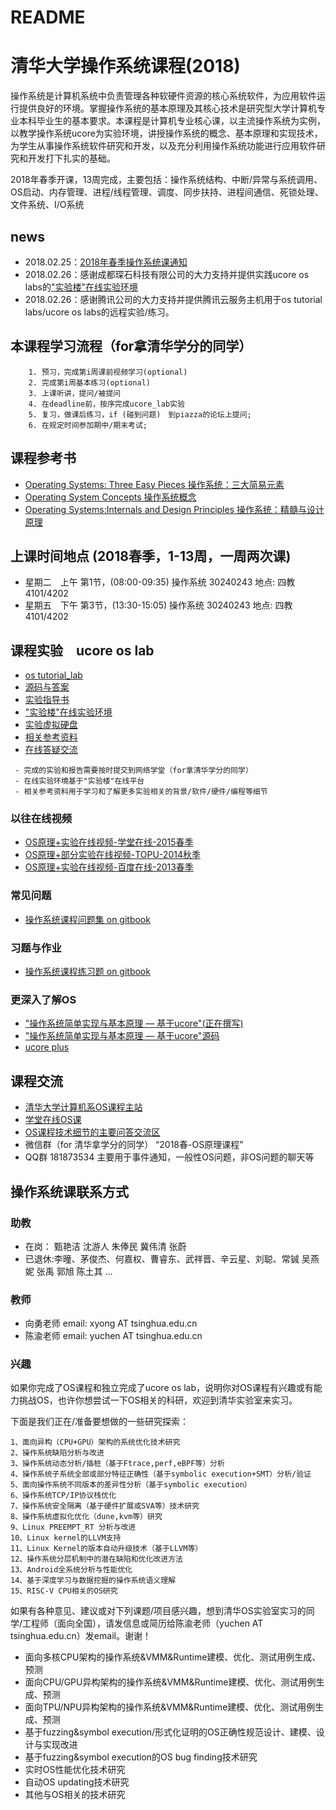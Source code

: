 # README

# 清华大学操作系统课程(2018)

操作系统是计算机系统中负责管理各种软硬件资源的核心系统软件，为应用软件运行提供良好的环境。掌握操作系统的基本原理及其核心技术是研究型大学计算机专业本科毕业生的基本要求。本课程是计算机专业核心课，以主流操作系统为实例，以教学操作系统ucore为实验环境，讲授操作系统的概念、基本原理和实现技术，为学生从事操作系统软件研究和开发，以及充分利用操作系统功能进行应用软件研究和开发打下扎实的基础。

2018年春季开课，13周完成，主要包括：操作系统结构、中断/异常与系统调用、OS启动、内存管理、进程/线程管理、调度、同步扶持、进程间通信、死锁处理、文件系统、I/O系统

## news
 - 2018.02.25：[2018年春季操作系统课通知](http://os.cs.tsinghua.edu.cn/oscourse/OS2018spring/log#A20180225-2018.2BZiVbY2TNT1x8.2B37fi.2F5fAIv.2BkBp35Q-)
 - 2018.02.26：感谢成都琛石科技有限公司的大力支持并提供实践ucore os labs的["实验楼"在线实验环境](http://www.shiyanlou.com/courses/221)
 - 2018.02.26：感谢腾讯公司的大力支持并提供腾讯云服务主机用于os tutorial labs/ucore os labs的远程实验/练习。
 
## 本课程学习流程（for拿清华学分的同学）
```
    1. 预习，完成第i周课前视频学习(optional)
    2. 完成第i周基本练习(optional)
    3. 上课听讲，提问/被提问
    4. 在deadline前，按序完成ucore_lab实验
    5. 复习，做课后练习，if (碰到问题)　到piazza的论坛上提问;
    6. 在规定时间参加期中/期末考试;
```
## 课程参考书
- [Operating Systems: Three Easy Pieces 操作系统：三大简易元素](http://www.ostep.org/)
- [Operating System Concepts 操作系统概念](http://item.jd.com/10553956.html)
- [Operating Systems:Internals and Design Principles 操作系统：精髓与设计原理](http://item.jd.com/10255221.html)

## 上课时间地点 (2018春季，1-13周，一周两次课)
 - 星期二　上午 第1节，(08:00-09:35)	操作系统 30240243 地点: 四教4101/4202
 - 星期五　下午 第3节，(13:30-15:05)	操作系统 30240243 地点: 四教4101/4202

## 课程实验　ucore os lab
 - [os tutorial_lab](https://github.com/chyyuu/os_tutorial_lab) 
 - [源码与答案](https://github.com/chyyuu/ucore_lab) 
 - [实验指导书](https://chyyuu.gitbooks.io/ucore_os_docs/content/)
 - ["实验楼"在线实验环境](http://www.shiyanlou.com/courses/221)
 - [实验虚拟硬盘](http://pan.baidu.com/s/11zjRK)
 - [相关参考资料](https://github.com/chyyuu/ucore_os_docs/blob/master/lab0/lab0_ref_ucore-resource.md)
 - [在线答疑交流](https://piazza.com/tsinghua.edu.cn/spring2015/30240243x/home)

```
 - 完成的实验和报告需要按时提交到网络学堂（for拿清华学分的同学）
 - 在线实验环境基于"实验楼"在线平台
 - 相关参考资料用于学习和了解更多实验相关的背景/软件/硬件/编程等细节
```

### 以往在线视频
 - [OS原理+实验在线视频-学堂在线-2015春季](https://www.xuetangx.com/courses/TsinghuaX/30240243X/2015_T1/about)
 - [OS原理+部分实验在线视频-TOPU-2014秋季](https://www.bilibili.com/video/av6538245/?from=search&seid=10826598184252826743)
 - [OS原理+实验在线视频-百度在线-2013春季](http://os.cs.tsinghua.edu.cn/oscourse/OS2013#head-71c446cb2a2d45dc888a928b8d0747fe28368524)

### 常见问题
 - [操作系统课程问题集 on gitbook](https://chyyuu.gitbooks.io/os_course_qa/content/)

### 习题与作业
 - [操作系统课程练习题 on gitbook](https://chyyuu.gitbooks.io/os_course_exercises/content/)
 
### 更深入了解OS
 - ["操作系统简单实现与基本原理 — 基于ucore"(正在撰写)](https://chyyuu.gitbooks.io/simple_os_book/content/)
 - ["操作系统简单实现与基本原理 — 基于ucore"源码](https://github.com/chyyuu/ucorebook_code)
 - [ucore plus](https://github.com/chyyuu/ucore_plus)

## 课程交流
- [清华大学计算机系OS课程主站](http://os.cs.tsinghua.edu.cn/oscourse/OS2018spring/)
- [学堂在线OS课](https://www.xuetangx.com/courses/course-v1:TsinghuaX+30240243X+sp/about)
- [OS课程技术细节的主要问答交流区](https://piazza.com/tsinghua.edu.cn/spring2015/30240243x/home)
- 微信群（for 清华拿学分的同学） “2018春-OS原理课程”
- QQ群 181873534 主要用于事件通知，一般性OS问题，非OS问题的聊天等


## 操作系统课联系方式

### 助教
- 在岗： 甄艳洁 沈游人 朱俸民 冀伟清 张蔚
- 已退休:李曈、茅俊杰、何嘉权、曹睿东、武祥晋、辛云星、刘聪、常铖 吴燕妮 张禹 郭旭 陈土其 ...

### 教师
- 向勇老师 email: xyong AT tsinghua.edu.cn
- 陈渝老师 email: yuchen AT tsinghua.edu.cn

### 兴趣
如果你完成了OS课程和独立完成了ucore os lab，说明你对OS课程有兴趣或有能力挑战OS，也许你想尝试一下OS相关的科研，欢迎到清华实验室来实习。

下面是我们正在/准备要想做的一些研究探索：

```
1、面向异构（CPU+GPU）架构的系统优化技术研究
2、操作系统缺陷分析与改进
3、操作系统动态分析/插桩（基于Ftrace,perf,eBPF等）分析
4、操作系统子系统全部或部分特征正确性（基于symbolic execution+SMT）分析/验证
5、面向操作系统不同版本的差异性分析（基于symbolic execution）
6、操作系统TCP/IP协议栈优化
7、操作系统安全隔离（基于硬件扩展或SVA等）技术研究
8、操作系统虚拟化优化（dune,kvm等）研究
9、Linux PREEMPT_RT 分析与改进
10、Linux kernel的LLVM支持
11、Linux Kernel的版本自动升级技术（基于LLVM等）
12、操作系统分层机制中的潜在缺陷和优化改进方法
13、Android全系统分析与性能优化
14、基于深度学习与数据挖掘的操作系统语义理解
15、RISC-V CPU相关的OS研究
```

如果有各种意见、建议或对下列课题/项目感兴趣，想到清华OS实验室实习的同学/工程师（面向全国），请发信息或简历给陈渝老师（yuchen AT tsinghua.edu.cn）发email。谢谢！

- 面向多核CPU架构的操作系统&VMM&Runtime建模、优化、测试用例生成、预测
- 面向CPU/GPU异构架构的操作系统&VMM&Runtime建模、优化、测试用例生成、预测
- 面向TPU/NPU异构架构的操作系统&VMM&Runtime建模、优化、测试用例生成、预测
- 基于fuzzing&symbol execution/形式化证明的OS正确性规范设计、建模、设计与实现改进
- 基于fuzzing&symbol execution的OS bug finding技术研究
- 实时OS性能优化技术研究
- 自动OS updating技术研究
- 其他与OS相关的技术研究
